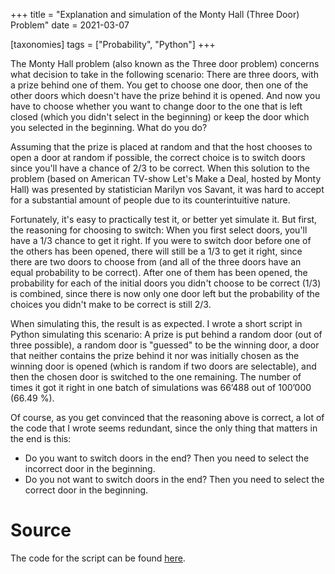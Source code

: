 +++
title = "Explanation and simulation of the Monty Hall (Three Door) Problem"
date = 2021-03-07

[taxonomies]
tags = ["Probability", "Python"]
+++


The Monty Hall problem (also known as the Three door problem) concerns what decision to take in the following scenario: There are three doors, with a prize behind one of them. You get to choose one door, then one of the other doors which doesn't have the prize behind it is opened. And now you have to choose whether you want to change door to the one that is left closed (which you didn't select in the beginning) or keep the door which you selected in the beginning. What do you do?
<!-- more -->

Assuming that the prize is placed at random and that the host chooses to open a door at random if possible, the correct choice is to switch doors since you'll have a chance of 2/3 to be correct. When this solution to the problem (based on American TV-show Let's Make a Deal, hosted by Monty Hall) was presented by statistician Marilyn vos Savant, it was hard to accept for a substantial amount of people due to its counterintuitive nature.

Fortunately, it's easy to practically test it, or better yet simulate it. But first, the reasoning for choosing to switch: When you first select doors, you'll have a 1/3 chance to get it right. If you were to switch door before one of the others has been opened, there will still be a 1/3 to get it right, since there are two doors to choose from (and all of the three doors have an equal probability to be correct). After one of them has been opened, the probability for each of the initial doors you didn't choose to be correct (1/3) is combined, since there is now only one door left but the probability of the choices you didn't make to be correct is still 2/3.

When simulating this, the result is as expected. I wrote a short script in Python simulating this scenario: A prize is put behind a random door (out of three possible), a random door is "guessed" to be the winning door, a door that neither contains the prize behind it nor was initially chosen as the winning door is opened (which is random if two doors are selectable), and then the chosen door is switched to the one remaining. The number of times it got it right in one batch of simulations was 66’488 out of 100’000 (66.49 %).

Of course, as you get convinced that the reasoning above is correct, a lot of the code that I wrote seems redundant, since the only thing that matters in the end is this:
* Do you want to switch doors in the end? Then you need to select the incorrect door in the beginning.
* Do you not want to switch doors in the end? Then you need to select the correct door in the beginning.
# Source

The code for the script can be found [here](https://github.com/vcrn/monty-hall-problem-simulator).

